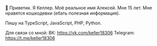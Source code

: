 👋 Приветик. Я Келлер. Моё реальное имя Алексей. Мне 15 лет.
Мне нравятся кошкодевки (ебать полезная информация).

Пишу на TypeScript, JavaScript, PHP, Python.

Для связи со мной:
ВК: https://vk.com/keller18306
Telegram: https://t.me/keller18306
